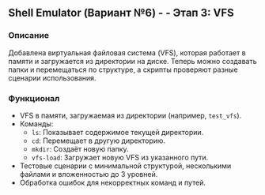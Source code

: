 

## Shell Emulator (Вариант №6) - - Этап 3: VFS

### Описание
Добавлена виртуальная файловая система (VFS), которая работает в памяти и загружается из директории на диске. Теперь можно создавать папки и перемещаться по структуре, а скрипты проверяют разные сценарии использования.

### Функционал
- VFS в памяти, загружаемая из директории (например, `test_vfs`).
- Команды:
  - `ls`: Показывает содержимое текущей директории.
  - `cd`: Перемещает в другую директорию.
  - `mkdir`: Создаёт новую папку.
  - `vfs-load`: Загружает новую VFS из указанного пути.
- Тестовые сценарии с минимальной структурой, несколькими файлами и вложенностью до 3 уровней.
- Обработка ошибок для некорректных команд и путей.